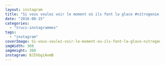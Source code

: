 ```yaml
---
layout: instagram
title: "Si vous voulez voir le moment où ils font la glace #nitrogenie #azote #glace"
date: "2016-08-15"
categories: 
  - "trucs-instagrammes"
tags: 
  - "instagram"
coverImage: Si-vous-voulez-voir-le-moment-ou-ils-font-la-glace-nitrogenie-azote-glace.jpg
imgWidth: 360
imgHeight: 360
instagram: BJIhbgiAxmB
---
```

